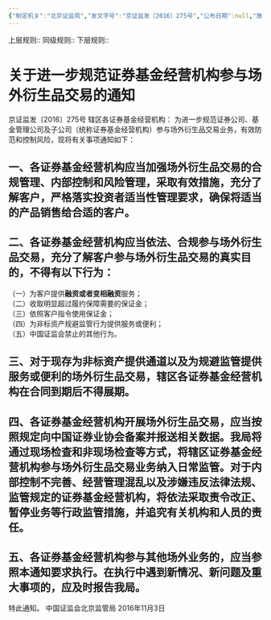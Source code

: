 ```yaml
---
{"‌‌‌‌制定机关":"北京证监局","发文字号":"京证监发〔2016〕275号","公布日期":null,"施行日期":null,"时效性":null,"效力位阶":null,"法规类别":null,"修改依据":null,"领域":null,"dg-publish":true,"created":"2023-08-11T21:29","updated":"2023-10-18T12:33","permalink":"/e/20161104-2016-275/","dgPassFrontmatter":true}
---
```


上层规则:: 
同级规则::
下层规则::


# 关于进一步规范证券基金经营机构参与场外衍生品交易的通知
京证监发〔2016〕275号
辖区各证券基金经营机构：
为进一步规范证券公司、基金管理公司及子公司（统称证券基金经营机构）参与场外衍生品交易业务，有效防范和控制风险，现将有关事项通知如下：
## 一、各证券基金经营机构应当加强场外衍生品交易的合规管理、内部控制和风险管理，采取有效措施，充分了解客户，严格落实**投资者适当性**管理要求，确保将适当的产品销售给合适的客户。
## 二、各证券基金经营机构应当依法、合规参与场外衍生品交易，充分了解客户参与场外衍生品**交易的真实目的**，不得有以下行为：
（一）为客户提供**融资或者变相融资**服务；  
（二）收取明显超过履约保障需要的保证金；  
（三）依照客户指令使用保证金；  
（四）为非标资产规避监管行为提供服务或便利；  
（五）中国证监会禁止的其他行为。  
## 三、对于现存为非标资产提供**通道**以及为规避监管提供服务或便利的场外衍生品交易，辖区各证券基金经营机构在合同到期后不得展期。
## 四、各证券基金经营机构开展场外衍生品交易，应当按照规定向中国证券业协会**备案并报送**相关数据。我局将通过现场检查和非现场检查等方式，将辖区证券基金经营机构参与场外衍生品交易业务纳入日常监管。对于内部控制不完善、经营管理混乱以及涉嫌违反法律法规、监管规定的证券基金经营机构，将依法采取**责令改正、暂停业务**等行政监管措施，并追究有关机构和人员的责任。
## 五、各证券基金经营机构参与其他场外业务的，应当参照本通知要求执行。在执行中遇到新情况、新问题及重大事项的，应及时报告我局。
特此通知。
中国证监会北京监管局
 2016年11月3日

